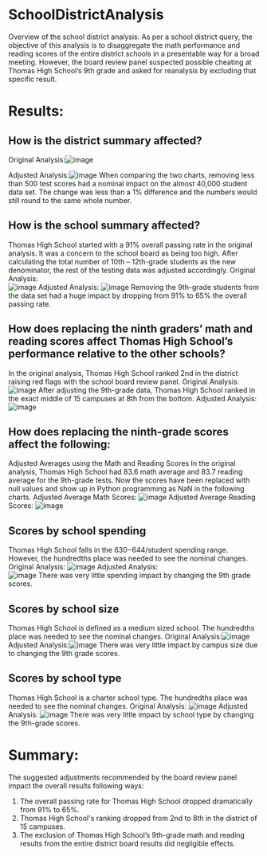 # SchoolDistrictAnalysis
Overview of the school district analysis: As per a school district query, the objective of this analysis is to disaggregate the math performance and reading scores of the entire district schools in a presentable way for a broad meeting. However, the board review panel suspected possible cheating at Thomas High School’s 9th grade and asked for reanalysis by excluding that specific result. 

# Results:

## How is the district summary affected?
Original Analysis:![image](https://user-images.githubusercontent.com/100442163/161381965-dee665d9-179c-45bc-a720-1ed479942cca.png)

Adjusted Analysis:![image](https://user-images.githubusercontent.com/100442163/161381990-e9b87a83-460e-4dd5-a975-eea9cbb01fb9.png)
When comparing the two charts, removing less than 500 test scores had a nominal impact on the almost 40,000 student data set. The change was less than a 1% difference and the numbers would still round to the same whole number.

## How is the school summary affected?
Thomas High School started with a 91% overall passing rate in the original analysis. It was a concern to the school board as being too high. After calculating the total number of 10th – 12th-grade students as the new denominator, the rest of the testing data was adjusted accordingly.
Original Analysis:  
![image](https://user-images.githubusercontent.com/100442163/161382023-b314ba52-5cd7-4492-8da0-159b329b9aa1.png)
Adjusted Analysis: 
![image](https://user-images.githubusercontent.com/100442163/161382027-7fd2f670-742c-4abf-9842-7e1237780627.png)
Removing the 9th-grade students from the data set had a huge impact by dropping from 91% to 65% the overall passing rate.

## How does replacing the ninth graders’ math and reading scores affect Thomas High School’s performance relative to the other schools?
In the original analysis, Thomas High School ranked 2nd in the district raising red flags with the school board review panel.
Original Analysis:  
![image](https://user-images.githubusercontent.com/100442163/161382055-a865be5a-66fb-436d-86c4-6a1925b0c08b.png)
After adjusting the 9th-grade data, Thomas High School ranked in the exact middle of 15 campuses at 8th from the bottom.
Adjusted Analysis: 
![image](https://user-images.githubusercontent.com/100442163/161382065-90f8277d-cc5d-40f3-970b-f89a3734cf9c.png)

## How does replacing the ninth-grade scores affect the following:
Adjusted Averages using the Math and Reading Scores
In the original analysis, Thomas High School had 83.6 math average and 83.7 reading average for the 9th-grade tests. Now the scores have been replaced with null values and show up in Python programming as NaN in the following charts.
Adjusted Average Math Scores: 
![image](https://user-images.githubusercontent.com/100442163/161382122-2f0ee3c0-8d8e-40b3-abf0-5f6b70e5cc18.png)
Adjusted Average Reading Scores:
![image](https://user-images.githubusercontent.com/100442163/161382133-63a41810-db0c-4998-8027-c14599c8d78a.png)

## Scores by school spending
Thomas High School falls in the $630-$644/student spending range. However, the hundredths place was needed to see the nominal changes.
Original Analysis:
![image](https://user-images.githubusercontent.com/100442163/161382149-86e156e1-62ea-4ba6-9cd1-1417bf6fa5ff.png)
Adjusted Analysis:  
![image](https://user-images.githubusercontent.com/100442163/161382159-7460d54c-46f6-4020-afee-5fc247cb3576.png)
There was very little spending impact by changing the 9th grade scores.

## Scores by school size
Thomas High School is defined as a medium sized school. The hundredths place was needed to see the nominal changes.
Original Analysis:![image](https://user-images.githubusercontent.com/100442163/161382176-d2259494-590c-4f2a-b696-537381447a3c.png)
Adjusted Analysis:![image](https://user-images.githubusercontent.com/100442163/161382186-17ec307b-8854-4cfb-90ab-1c31a37c9493.png)
There was very little impact by campus size due to changing the 9th grade scores.

## Scores by school type
Thomas High School is a charter school type. The hundredths place was needed to see the nominal changes.
Original Analysis:  ![image](https://user-images.githubusercontent.com/100442163/161382199-14e2648c-39f7-4539-b440-87affe837288.png)
Adjusted Analysis:  ![image](https://user-images.githubusercontent.com/100442163/161382209-651969c4-24ed-44e7-acc9-0e56bc0418a1.png)
There was very little impact by school type by changing the 9th-grade scores.

# Summary: 
The suggested adjustments recommended by the board review panel impact the overall results following ways:
1.	The overall passing rate for Thomas High School dropped dramatically from 91% to 65%.
2.	Thomas High School's ranking dropped from 2nd to 8th in the district of 15 campuses.
3.	The exclusion of Thomas High School’s 9th-grade math and reading results from the entire district board results did negligible effects. 

